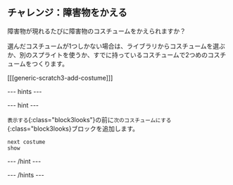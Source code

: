 ## チャレンジ：障害物をかえる

障害物が現れるたびに障害物のコスチュームをかえられますか？

選んだコスチュームが1つしかない場合は、ライブラリからコスチュームを選ぶか、別のスプライトを使うか、すでに持っているコスチュームで2つめのコスチュームをつくります。

[[[generic-scratch3-add-costume]]]

--- hints ---

--- hint ---

`表示する`{:class="block3looks"}の前に`次のコスチュームにする`{:class="block3looks}ブロックを追加します。

```blocks3
next costume
show
```

--- /hint ---

--- /hints ---

